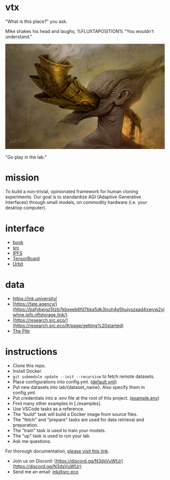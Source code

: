 # vtx

"What is this place?" you ask.

Mike shakes his head and laughs, %FLUXTAPOSITION% "You wouldn't understand."

![Adam](adam.jpg)

"Go play in the lab."

# mission

To build a non-trivial, opinionated framework for human cloning experiments. Our goal is to standardize AGI (Adaptive Generative Interfaces) through small models, on commodity hardware (i.e. your desktop computer).

# interface

- [book](http://localhost:42000)
- [src](http://localhost:9666)
- [IPFS](http://localhost:9090)
- [TensorBoard](http://localhost:6006)
- [Urbit](http://localhost:9099)

# data

- https://ink.university/
- [https://fate.agency/](https://bafybeigz5tzb7kbxeeb6fd7bka5dk3lxuh4g5hujvszaad4xwyw2yjwhne.ipfs.nftstorage.link/)
- [https://research.src.eco/](https://research.src.eco/#/page/getting%20started)
- [The Pile](https://bafybeiftud3ppm5n5uudtirm4cf5zgonn44no2qg57isduo5gjeaqvvt2u.ipfs.nftstorage.link/)

# instructions

- Clone this repo.
- Install Docker.
- `git submodule update --init --recursive` to fetch remote datasets.
- Place configurations into config.yml. ([default.yml](./src/default.yml))
- Put new datasets into lab/{dataset_name}. Also specify them in config.yml.
- Put credentials into a .env file at the root of this project. ([example.env](./examples/lab/.env))
- Find many other examples in [./examples].
- Use VSCode tasks as a reference.
- The "build" task will build a Docker image from source files.
- The "fetch" and "prepare" tasks are used for data retrieval and preparation.
- The "train" task is used to train your models.
- The "up" task is used to run your lab.
- Ask me questions.

For thorough documentation, [please visit this link](https://studio.src.eco/nail/vtx/).

- Join us on Discord: [https://discord.gg/N3dsVuWfJr](https://discord.gg/N3dsVuWfJr)
- Send me an email: [ink@src.eco](ink@src.eco)